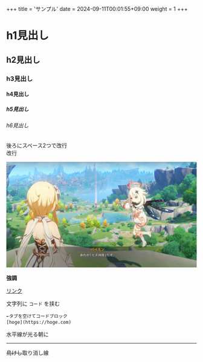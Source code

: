 +++
title = 'サンプル'
date = 2024-09-11T00:01:55+09:00
weight = 1
+++

# h1見出し
## h2見出し
### h3見出し
#### h4見出し
##### h5見出し
###### h6見出し

後ろにスペース2つで改行  
改行

![画像1](01.png)

**強調**

[リンク](https://www.sunsun.earth/ "sunsun")

文字列に `コード` を挟む

	←タブを空けてコードブロック
	[hoge](https://hoge.com)

水平線が光る朝に
***
~~鳥けし~~取り消し線
